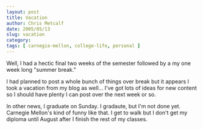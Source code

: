 ```yaml
---
layout: post
title: Vacation
author: Chris Metcalf
date: 2005/05/13
slug: vacation
category: 
tags: [ carnegie-mellon, college-life, personal ]
---
```


Well, I had a hectic final two weeks of the semester followed by a my one week long "summer break."

I had planned to post a whole bunch of things over break but it appears I took a vacation from my blog as well... I've got lots of ideas for new content so I should have plenty I can post over the next week or so.

In other news, I graduate on Sunday. I gradaute, but I'm not done yet. Carnegie Mellon's kind of funny like that. I get to walk but I don't get my diploma until August after I finish the rest of my classes.
